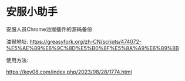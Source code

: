 # 安服小助手
 安服人员Chrome油猴插件的源码备份 

 油猴地址: https://greasyfork.org/zh-CN/scripts/474072-%E5%AE%89%E6%9C%8D%E5%B0%8F%E5%8A%A9%E6%89%8B 

使用方法: 

https://key08.com/index.php/2023/08/28/1774.html 
